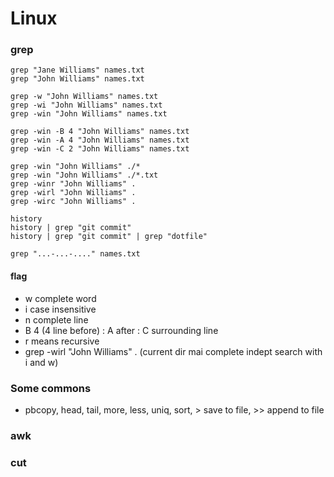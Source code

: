 # Linux

### grep
```
grep "Jane Williams" names.txt
grep "John Williams" names.txt

grep -w "John Williams" names.txt 
grep -wi "John Williams" names.txt 
grep -win "John Williams" names.txt

grep -win -B 4 "John Williams" names.txt
grep -win -A 4 "John Williams" names.txt
grep -win -C 2 "John Williams" names.txt

grep -win "John Williams" ./*
grep -win "John Williams" ./*.txt
grep -winr "John Williams" .
grep -wirl "John Williams" .
grep -wirc "John Williams" .

history
history | grep "git commit"
history | grep "git commit" | grep "dotfile"

grep "...-...-...." names.txt
```

#### flag
- w complete word
- i case insensitive
- n complete line
- B 4 (4 line before) : A after : C surrounding line
- r means recursive
- grep -wirl "John Williams" . (current dir mai complete indept search with i and w)

### Some commons
- pbcopy, head, tail, more, less, uniq, sort, > save to file, >> append to file

### awk

### cut
